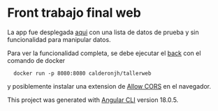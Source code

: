 # Front trabajo final web

La app fue desplegada [aqui](https://calderonjh.github.io/front-taller-web/) con una lista de datos de prueba y sin funcionalidad para manipular datos.

Para ver la funcionalidad completa, se debe ejecutar el [back](https://github.com/CalderonJh/front-taller-web/) con el comando de docker 
```shel
  docker run -p 8080:8080 calderonjh/tallerweb
```
 y posiblemente instalar una extension de [Allow CORS](https://chromewebstore.google.com/detail/allow-cors-access-control/lhobafahddgcelffkeicbaginigeejlf?hl=es) en el navegador.

This project was generated with [Angular CLI](https://github.com/angular/angular-cli) version 18.0.5.
